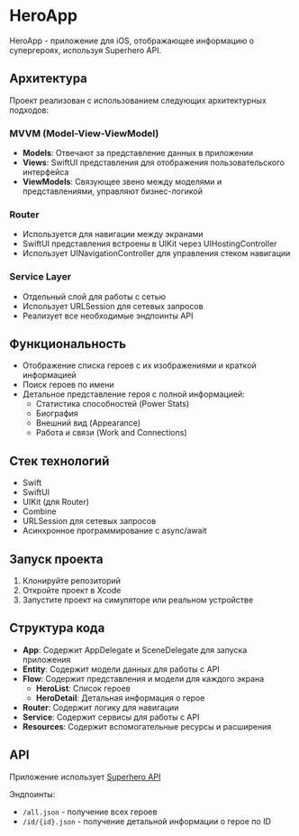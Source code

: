 # HeroApp

HeroApp - приложение для iOS, отображающее информацию о супергероях, используя Superhero API.

## Архитектура

Проект реализован с использованием следующих архитектурных подходов:

### MVVM (Model-View-ViewModel)
- **Models**: Отвечают за представление данных в приложении
- **Views**: SwiftUI представления для отображения пользовательского интерфейса
- **ViewModels**: Связующее звено между моделями и представлениями, управляют бизнес-логикой

### Router
- Используется для навигации между экранами
- SwiftUI представления встроены в UIKit через UIHostingController
- Использует UINavigationController для управления стеком навигации

### Service Layer
- Отдельный слой для работы с сетью
- Использует URLSession для сетевых запросов
- Реализует все необходимые эндпоинты API

## Функциональность

- Отображение списка героев с их изображениями и краткой информацией
- Поиск героев по имени
- Детальное представление героя с полной информацией:
  - Статистика способностей (Power Stats)
  - Биография
  - Внешний вид (Appearance)
  - Работа и связи (Work and Connections)

## Стек технологий

- Swift
- SwiftUI
- UIKit (для Router)
- Combine
- URLSession для сетевых запросов
- Асинхронное программирование с async/await

## Запуск проекта

1. Клонируйте репозиторий
2. Откройте проект в Xcode
3. Запустите проект на симуляторе или реальном устройстве

## Структура кода

- **App**: Содержит AppDelegate и SceneDelegate для запуска приложения
- **Entity**: Содержит модели данных для работы с API
- **Flow**: Содержит представления и модели для каждого экрана
  - **HeroList**: Список героев
  - **HeroDetail**: Детальная информация о герое
- **Router**: Содержит логику для навигации
- **Service**: Содержит сервисы для работы с API
- **Resources**: Содержит вспомогательные ресурсы и расширения

## API

Приложение использует [Superhero API](https://akabab.github.io/superhero-api/api/)

Эндпоинты:
- `/all.json` - получение всех героев
- `/id/{id}.json` - получение детальной информации о герое по ID 